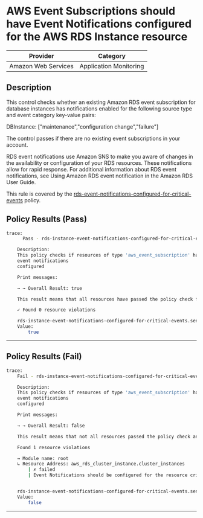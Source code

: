 # AWS Event Subscriptions should have Event Notifications configured for the AWS RDS Instance resource

| Provider            |        Category         |
| ------------------- |      ------------       |
| Amazon Web Services |  Application Monitoring |

## Description

This control checks whether an existing Amazon RDS event subscription for database instances has notifications enabled for the following source type and event category key-value pairs:

DBInstance: ["maintenance","configuration change","failure"]

The control passes if there are no existing event subscriptions in your account.

RDS event notifications use Amazon SNS to make you aware of changes in the availability or configuration of your RDS resources. These notifications allow for rapid response. For additional information about RDS event notifications, see Using Amazon RDS event notification in the Amazon RDS User Guide.

This rule is covered by the [rds-event-notifications-configured-for-critical-events](../../policies/rds/rds-event-notifications-configured-for-critical-events.sentinel) policy.

## Policy Results (Pass)

```bash
trace:
      Pass - rds-instance-event-notifications-configured-for-critical-events.sentinel

    Description:
    This policy checks if resources of type 'aws_event_subscription' have the
    event notifications
    configured

    Print messages:

    → → Overall Result: true

    This result means that all resources have passed the policy check for the policy rds-event-notifications-configured-for-critical-events.

    ✓ Found 0 resource violations

    rds-instance-event-notifications-configured-for-critical-events.sentinel:110:1 - Rule "main"
    Value:
        true
```

---

## Policy Results (Fail)

```bash
trace:
    Fail - rds-instance-event-notifications-configured-for-critical-events.sentinel

    Description:
    This policy checks if resources of type 'aws_event_subscription' have the
    event notifications
    configured

    Print messages:

    → → Overall Result: false

    This result means that not all resources passed the policy check and the protected behavior is not allowed for the policy rds-event-notifications-configured-for-critical-events.

    Found 1 resource violations

    → Module name: root
    ↳ Resource Address: aws_rds_cluster_instance.cluster_instances
        | ✗ failed
        | Event Notifications should be configured for the resource critical events, Refer to https://docs.aws.amazon.com/securityhub/latest/userguide/rds-controls.html#rds-20 for more details.


    rds-instance-event-notifications-configured-for-critical-events.sentinel:110:1 - Rule "main"
    Value:
        false
```

---
